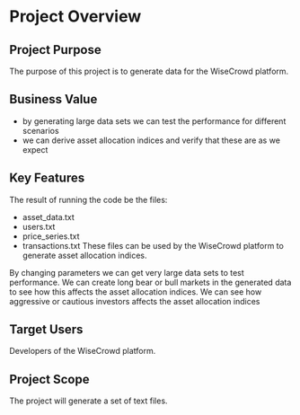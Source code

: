 # Project Overview

## Project Purpose
The purpose of this project is to generate data for the WiseCrowd platform. 

## Business Value
* by generating large data sets we can test the performance for different scenarios
* we can derive asset allocation indices and verify that these are as we expect


## Key Features
The result of running the code be the files:
- asset_data.txt
- users.txt
- price_series.txt
- transactions.txt
These files can be used by the WiseCrowd platform to generate asset allocation indices.

By changing parameters we can get very large data sets to test performance. 
We can create long bear or bull markets in the generated data to see how this affects the asset allocation indices. 
We can see how aggressive or cautious investors affects the asset allocation indices

## Target Users
Developers of the WiseCrowd platform.

## Project Scope
The project will generate a set of text files.

